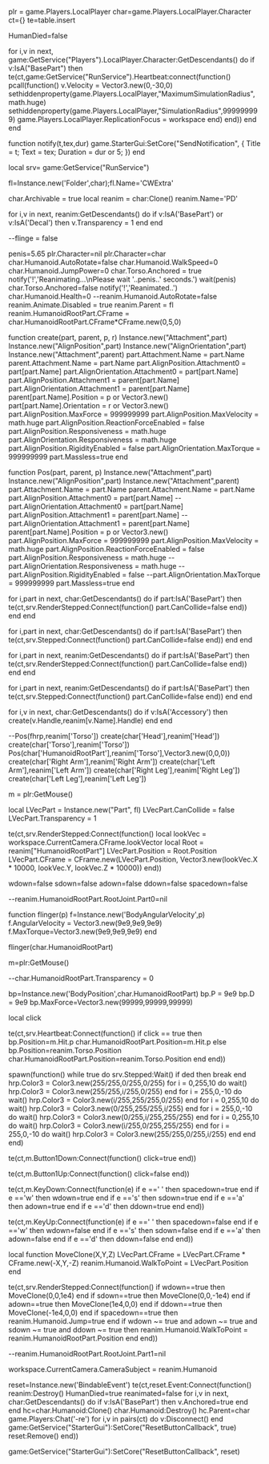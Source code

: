 plr = game.Players.LocalPlayer
char=game.Players.LocalPlayer.Character
ct={}
te=table.insert

HumanDied=false

for i,v in next, game:GetService("Players").LocalPlayer.Character:GetDescendants() do
if v:IsA("BasePart") then 
te(ct,game:GetService("RunService").Heartbeat:connect(function()
pcall(function()
v.Velocity = Vector3.new(0,-30,0)
sethiddenproperty(game.Players.LocalPlayer,"MaximumSimulationRadius",math.huge)
sethiddenproperty(game.Players.LocalPlayer,"SimulationRadius",999999999)
game.Players.LocalPlayer.ReplicationFocus = workspace
end)
end))
end
end

function notify(t,tex,dur)
game.StarterGui:SetCore("SendNotification", {
    Title = t; 
    Text = tex; 
    Duration = dur or 5;
})
end

local srv= game:GetService("RunService")

fl=Instance.new('Folder',char);fl.Name='CWExtra'

char.Archivable = true
local reanim = char:Clone()
reanim.Name='PD'

for i,v in next, reanim:GetDescendants() do
if v:IsA('BasePart') or v:IsA('Decal') then
v.Transparency = 1 
end 
end

--flinge = false

penis=5.65
plr.Character=nil
plr.Character=char
char.Humanoid.AutoRotate=false
char.Humanoid.WalkSpeed=0
char.Humanoid.JumpPower=0
char.Torso.Anchored = true
notify('!','Reanimating...\nPlease wait '..penis..' seconds.')
wait(penis)
char.Torso.Anchored=false
notify('!','Reanimated..')
char.Humanoid.Health=0
--reanim.Humanoid.AutoRotate=false
reanim.Animate.Disabled = true
reanim.Parent = fl
reanim.HumanoidRootPart.CFrame = char.HumanoidRootPart.CFrame*CFrame.new(0,5,0)

function create(part, parent, p, r)
Instance.new("Attachment",part)
Instance.new("AlignPosition",part)
Instance.new("AlignOrientation",part)
Instance.new("Attachment",parent)
part.Attachment.Name = part.Name
parent.Attachment.Name = part.Name
part.AlignPosition.Attachment0 = part[part.Name]
part.AlignOrientation.Attachment0 = part[part.Name]
part.AlignPosition.Attachment1 = parent[part.Name]
part.AlignOrientation.Attachment1 = parent[part.Name]
parent[part.Name].Position = p or Vector3.new()
part[part.Name].Orientation = r or Vector3.new()
part.AlignPosition.MaxForce = 999999999
part.AlignPosition.MaxVelocity = math.huge
part.AlignPosition.ReactionForceEnabled = false
part.AlignPosition.Responsiveness = math.huge
part.AlignOrientation.Responsiveness = math.huge
part.AlignPosition.RigidityEnabled = false
part.AlignOrientation.MaxTorque = 999999999
part.Massless=true
end

function Pos(part, parent, p)
Instance.new("Attachment",part)
Instance.new("AlignPosition",part)
Instance.new("Attachment",parent)
part.Attachment.Name = part.Name
parent.Attachment.Name = part.Name
part.AlignPosition.Attachment0 = part[part.Name]
--part.AlignOrientation.Attachment0 = part[part.Name]
part.AlignPosition.Attachment1 = parent[part.Name]
--part.AlignOrientation.Attachment1 = parent[part.Name]
parent[part.Name].Position = p or Vector3.new()
part.AlignPosition.MaxForce = 999999999
part.AlignPosition.MaxVelocity = math.huge
part.AlignPosition.ReactionForceEnabled = false
part.AlignPosition.Responsiveness = math.huge
--part.AlignOrientation.Responsiveness = math.huge
--part.AlignPosition.RigidityEnabled = false
--part.AlignOrientation.MaxTorque = 999999999
part.Massless=true
end

for i,part in next, char:GetDescendants() do
if part:IsA('BasePart') then
te(ct,srv.RenderStepped:Connect(function()
part.CanCollide=false
end))
end
end

for i,part in next, char:GetDescendants() do
if part:IsA('BasePart') then
te(ct,srv.Stepped:Connect(function()
part.CanCollide=false
end))
end
end

for i,part in next, reanim:GetDescendants() do
if part:IsA('BasePart') then
te(ct,srv.RenderStepped:Connect(function()
part.CanCollide=false
end))
end
end

for i,part in next, reanim:GetDescendants() do
if part:IsA('BasePart') then
te(ct,srv.Stepped:Connect(function()
part.CanCollide=false
end))
end
end

for i,v in next, char:GetDescendants() do
if v:IsA('Accessory') then
create(v.Handle,reanim[v.Name].Handle)
end
end

--Pos(fhrp,reanim['Torso'])
create(char['Head'],reanim['Head'])
create(char['Torso'],reanim['Torso'])
Pos(char['HumanoidRootPart'],reanim['Torso'],Vector3.new(0,0,0))
create(char['Right Arm'],reanim['Right Arm'])
create(char['Left Arm'],reanim['Left Arm'])
create(char['Right Leg'],reanim['Right Leg'])
create(char['Left Leg'],reanim['Left Leg'])

m = plr:GetMouse()

local LVecPart = Instance.new("Part", fl) LVecPart.CanCollide = false LVecPart.Transparency = 1

te(ct,srv.RenderStepped:Connect(function()
local lookVec = workspace.CurrentCamera.CFrame.lookVector
local Root = reanim["HumanoidRootPart"]
LVecPart.Position = Root.Position
LVecPart.CFrame = CFrame.new(LVecPart.Position, Vector3.new(lookVec.X * 10000, lookVec.Y, lookVec.Z * 10000))
end))

wdown=false
sdown=false
adown=false
ddown=false
spacedown=false

--reanim.HumanoidRootPart.RootJoint.Part0=nil

function flinger(p)
f=Instance.new('BodyAngularVelocity',p)
f.AngularVelocity = Vector3.new(9e9,9e9,9e9)
f.MaxTorque=Vector3.new(9e9,9e9,9e9)
end

flinger(char.HumanoidRootPart)

m=plr:GetMouse()

--char.HumanoidRootPart.Transparency = 0

bp=Instance.new('BodyPosition',char.HumanoidRootPart)
bp.P = 9e9
bp.D = 9e9
bp.MaxForce=Vector3.new(99999,99999,99999)

local click

te(ct,srv.Heartbeat:Connect(function()
if click == true then
bp.Position=m.Hit.p
char.HumanoidRootPart.Position=m.Hit.p
else
bp.Position=reanim.Torso.Position
char.HumanoidRootPart.Position=reanim.Torso.Position
end
end))

spawn(function()
while true do
srv.Stepped:Wait()
if ded then break end
hrp.Color3 = Color3.new(255/255,0/255,0/255)
for i = 0,255,10 do
wait()
hrp.Color3 = Color3.new(255/255,i/255,0/255)
end
for i = 255,0,-10 do
wait()
hrp.Color3 = Color3.new(i/255,255/255,0/255)
end
for i = 0,255,10 do
wait()
hrp.Color3 = Color3.new(0/255,255/255,i/255)
end
for i = 255,0,-10 do
wait()
hrp.Color3 = Color3.new(0/255,i/255,255/255)
end
for i = 0,255,10 do
wait()
hrp.Color3 = Color3.new(i/255,0/255,255/255)
end
for i = 255,0,-10 do
wait()
hrp.Color3 = Color3.new(255/255,0/255,i/255)
end
end
end)

te(ct,m.Button1Down:Connect(function()
click=true
end))

te(ct,m.Button1Up:Connect(function()
click=false
end))

te(ct,m.KeyDown:Connect(function(e)
if e ==' ' then
spacedown=true end
if e =='w' then
wdown=true end
if e =='s' then
sdown=true end
if e =='a' then
adown=true end
if e =='d' then
ddown=true
end
end))

te(ct,m.KeyUp:Connect(function(e)
if e ==' ' then
spacedown=false end
if e =='w' then
wdown=false end
if e =='s' then
sdown=false end
if e =='a' then
adown=false end
if e =='d' then
ddown=false
end
end))

local function MoveClone(X,Y,Z)
LVecPart.CFrame = LVecPart.CFrame * CFrame.new(-X,Y,-Z)
reanim.Humanoid.WalkToPoint = LVecPart.Position
end

te(ct,srv.RenderStepped:Connect(function()
if wdown==true then
MoveClone(0,0,1e4) end
if sdown==true then
MoveClone(0,0,-1e4) end
if adown==true then
MoveClone(1e4,0,0) end
if ddown==true then
MoveClone(-1e4,0,0)
end
if spacedown==true then
reanim.Humanoid.Jump=true end
if wdown ~= true and adown ~= true and sdown ~= true and ddown ~= true then
reanim.Humanoid.WalkToPoint = reanim.HumanoidRootPart.Position end
end))

--reanim.HumanoidRootPart.RootJoint.Part1=nil

workspace.CurrentCamera.CameraSubject = reanim.Humanoid

reset=Instance.new('BindableEvent')
te(ct,reset.Event:Connect(function()
reanim:Destroy()
HumanDied=true
reanimated=false
for i,v in next, char:GetDescendants() do if v:IsA('BasePart') then v.Anchored=true end end
hc=char.Humanoid:Clone()
char.Humanoid:Destroy()
hc.Parent=char
game.Players:Chat('-re')
for i,v in pairs(ct) do v:Disconnect() end
game:GetService("StarterGui"):SetCore("ResetButtonCallback", true)
reset:Remove()
end))

game:GetService("StarterGui"):SetCore("ResetButtonCallback", reset)
